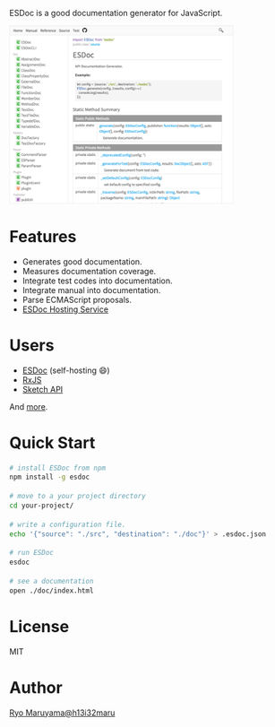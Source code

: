 ESDoc is a good documentation generator for JavaScript.

<img class="screen-shot no-border" src="./manual/asset/image/top.png" width="400px">

# Features
- Generates good documentation.
- Measures documentation coverage.
- Integrate test codes into documentation.
- Integrate manual into documentation.
- Parse ECMAScript proposals.
- [ESDoc Hosting Service](https://doc.esdoc.org)

# Users
- [ESDoc](https://doc.esdoc.org/github.com/esdoc/esdoc/) (self-hosting &#x1F604;)
- [RxJS](http://reactivex.io/rxjs/)
- [Sketch API](http://developer.sketchapp.com/reference/api/)

And [more](https://github.com/search?o=desc&q=esdoc+filename%3Apackage.json+-user%3Ah13i32maru+-user%3Aesdoc+-user%3Aes-doc&ref=searchresults&s=indexed&type=Code&utf8=%E2%9C%93).

# Quick Start
```sh
# install ESDoc from npm
npm install -g esdoc

# move to a your project directory
cd your-project/

# write a configuration file.
echo '{"source": "./src", "destination": "./doc"}' > .esdoc.json

# run ESDoc
esdoc

# see a documentation
open ./doc/index.html
```

# License
MIT

# Author
[Ryo Maruyama@h13i32maru](https://twitter.com/h13i32maru)

